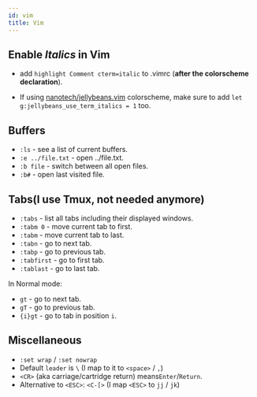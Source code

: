 ```yaml
---
id: vim
title: Vim
---
```


## Enable _Italics_ in Vim

- add `highlight Comment cterm=italic` to .vimrc (**after the colorscheme declaration**).

- If using [nanotech/jellybeans.vim](https://github.com/nanotech/jellybeans.vim) colorscheme, make sure to add `let g:jellybeans_use_term_italics = 1` too.

## Buffers

- `:ls` - see a list of current buffers.
- `:e ../file.txt` - open ../file.txt.
- `:b file` - switch between all open files.
- `:b#` - open last visited file.

## Tabs(I use Tmux, not needed anymore)

- `:tabs` - list all tabs including their displayed windows.
- `:tabm 0` - move current tab to first.
- `:tabm` - move current tab to last.
- `:tabn` - go to next tab.
- `:tabp` - go to previous tab.
- `:tabfirst` - go to first tab.
- `:tablast` - go to last tab.

In Normal mode:

- `gt` - go to next tab.
- `gT` - go to previous tab.
- `{i}gt` - go to tab in position `i`.

## Miscellaneous

- `:set wrap` / `:set nowrap`
- Default `leader` is `\` (I map to it to `<space>` / `,`)
- `<CR>` (aka carriage/cartridge return) means`Enter`/`Return`.
- Alternative to `<ESC>`: `<C-[>` (I map `<ESC>` to `jj` / `jk`)
